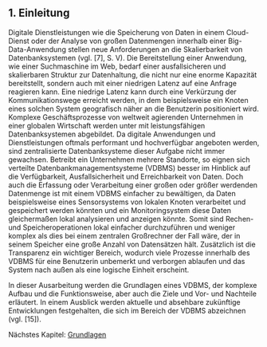 ## 1. Einleitung
Digitale Dienstleistungen wie die Speicherung von Daten in einem Cloud-Dienst oder der Analyse von großen Datenmengen innerhalb einer Big-Data-Anwendung stellen neue Anforderungen an die Skalierbarkeit von Datenbanksystemen (vgl. [7], S. V). Die Bereitstellung einer Anwendung, wie einer Suchmaschine im Web, bedarf einer ausfallsicheren und skalierbaren Struktur zur Datenhaltung, die nicht nur eine enorme Kapazität bereitstellt, sondern auch mit einer niedrigen Latenz auf eine Anfrage reagieren kann. Eine niedrige Latenz kann durch eine Verkürzung der Kommunikationswege erreicht werden, in dem beispielsweise ein Knoten eines solchen System geografisch näher an die Benutzerin positioniert wird. Komplexe Geschäftsprozesse von weltweit agierenden Unternehmen in einer globalen Wirtschaft werden unter mit leistungsfähigen Datenbanksystemen abgebildet. Da digitale Anwendungen und Dienstleistungen oftmals performant und hochverfügbar angeboten werden, sind zentralisierte Datenbanksysteme dieser Aufgabe nicht immer gewachsen. Betreibt ein Unternehmen mehrere Standorte, so eignen sich verteilte Datenbankmanagementsysteme (VDBMS) besser im Hinblick auf die Verfügbarkeit, Ausfallsicherheit und Erreichbarkeit von Daten. Doch auch die Erfassung oder Verarbeitung einer großen oder größer werdenden Datenmenge ist mit einem VDBMS einfacher zu bewältigen, da Daten beispielsweise eines Sensorsystems von lokalen Knoten verarbeitet und gespeichert werden könnten und ein Monitoringsystem diese Daten gleichermaßen lokal analysieren und anzeigen könnte. Somit sind Rechen- und Speicheroperationen lokal einfacher durchzuführen und weniger komplex als dies bei einem zentralen Großrechner der Fall wäre, der in seinem Speicher eine große Anzahl von Datensätzen hält. Zusätzlich ist die Transparenz ein wichtiger Bereich, wodurch viele Prozesse innerhalb des VDBMS für eine Benutzerin unbemerkt und verborgen ablaufen und das System nach außen als eine logische Einheit erscheint.

In dieser Ausarbeitung werden die Grundlagen eines VDBMS, der komplexe Aufbau und die Funktionsweise, aber auch die Ziele und Vor- und Nachteile erläutert. In einem Ausblick werden aktuelle und absehbare zukünftige Entwicklungen festgehalten, die sich im Bereich der VDBMS abzeichnen (vgl. [15]).

Nächstes Kapitel: [Grundlagen](02-grundlagen.md)
